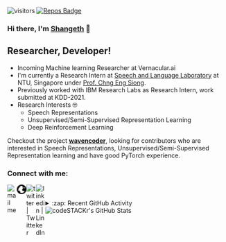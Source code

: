  ![visitors](https://visitor-badge.glitch.me/badge?page_id=page.id)
 [![Repos Badge](https://badges.pufler.dev/repos/shangeth)](https://badges.pufler.dev)
 
 
 ### Hi there, I'm [Shangeth](https://shangeth.com/) 👋

## Researcher, Developer!
- Incoming Machine learning Researcher at Vernacular.ai
- I'm currently a Research Intern at [Speech and Language Laboratory](https://personal.ntu.edu.sg/aseschng/SpeechLab.html) at NTU, Singapore under [Prof. Chng Eng Siong](https://personal.ntu.edu.sg/aseschng/default.html).
- Previously worked with IBM Research Labs as Research Intern, work submitted at KDD-2021.
- Research Interests :nerd_face:
    - Speech Representations
    - Unsupervised/Semi-Supervised Representation Learning
    - Deep Reinforcement Learning


Checkout the project [**wavencoder**](https://github.com/shangeth/wavencoder), looking for contributors who are interested in Speech Representations, Unsupervised/Semi-Supervised Representation learning and have good PyTorch experience.

### Connect with me:
[<img align="left" alt="mail me" width="22px" src="https://cdn.jsdelivr.net/npm/simple-icons@v3/icons/mail-dot-ru.svg" />](mailto:f20160442@goa.bits-pilani.ac.in)
[<img align="left" alt="shangeth.com" width="22px" src="https://raw.githubusercontent.com/iconic/open-iconic/master/svg/globe.svg" />](https://shangeth.com/)
[<img align="left" alt="twitter | Twitter" width="22px" src="https://cdn.jsdelivr.net/npm/simple-icons@v3/icons/twitter.svg" />](https://twitter.com/shangethr)
[<img align="left" alt="linkedin | LinkedIn" width="22px" src="https://cdn.jsdelivr.net/npm/simple-icons@v3/icons/linkedin.svg" />](https://www.linkedin.com/in/shangeth)

<br/>
<br/>
<details>
  <summary>:zap: Recent GitHub Activity</summary>
 
<!--START_SECTION:activity-->
1. ❗️ Closed issue [#16](https://github.com/shangeth/wavencoder/issues/16) in [shangeth/wavencoder](https://github.com/shangeth/wavencoder)
2. 🗣 Commented on [#16](https://github.com/shangeth/wavencoder/issues/16) in [shangeth/wavencoder](https://github.com/shangeth/wavencoder)
3. 🗣 Commented on [#16](https://github.com/shangeth/wavencoder/issues/16) in [shangeth/wavencoder](https://github.com/shangeth/wavencoder)
4. 💪 Opened PR [#7840](https://github.com/education/GitHubGraduation-2021/pull/7840) in [education/GitHubGraduation-2021](https://github.com/education/GitHubGraduation-2021)
5. ❗️ Opened issue [#14](https://github.com/shangeth/wavencoder/issues/14) in [shangeth/wavencoder](https://github.com/shangeth/wavencoder)
<!--END_SECTION:activity-->

 </details>

<img align="left" alt="codeSTACKr's GitHub Stats" src="https://github-readme-stats-five-ochre.vercel.app/api?username=shangeth&show_icons=true&hide_border=true" />

